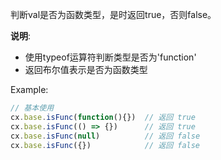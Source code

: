 判断val是否为函数类型，是时返回true，否则false。

**说明**: 
- 使用typeof运算符判断类型是否为'function'
- 返回布尔值表示是否为函数类型

Example:
```javascript
// 基本使用
cx.base.isFunc(function(){})  // 返回 true
cx.base.isFunc(() => {})      // 返回 true
cx.base.isFunc(null)          // 返回 false
cx.base.isFunc({})            // 返回 false
```